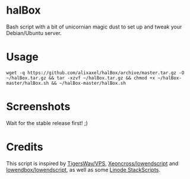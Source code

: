 halBox
======

Bash script with a bit of unicornian magic dust to set up and tweak your Debian/Ubuntu server.

Usage
=====

	wget -q https://github.com/alixaxel/halBox/archive/master.tar.gz -O ~/halBox.tar.gz && tar -xzvf ~/halBox.tar.gz && chmod +x ~/halBox-master/halBox.sh && ~/halBox-master/halBox.sh

Screenshots
===========

Wait for the stable release first! ;)

Credits
=======

This script is inspired by [TigersWay/VPS](https://github.com/TigersWay/VPS), [Xeoncross/lowendscript](https://github.com/Xeoncross/lowendscript) and [lowendbox/lowendscript](https://github.com/lowendbox/lowendscript), as well as some [Linode StackScripts](http://www.linode.com/stackscripts/).
